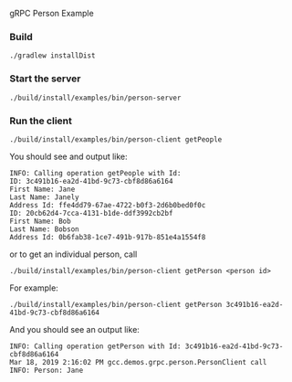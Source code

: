 gRPC Person Example

### Build

```
./gradlew installDist
```
### Start the server

```
./build/install/examples/bin/person-server
```

### Run the client

```
./build/install/examples/bin/person-client getPeople
```

You should see and output like:

```
INFO: Calling operation getPeople with Id: 
ID: 3c491b16-ea2d-41bd-9c73-cbf8d86a6164
First Name: Jane
Last Name: Janely
Address Id: ffe4dd79-67ae-4722-b0f3-2d6b0bed0f0c
ID: 20cb62d4-7cca-4131-b1de-ddf3992cb2bf
First Name: Bob
Last Name: Bobson
Address Id: 0b6fab38-1ce7-491b-917b-851e4a1554f8
```

or to get an individual person, call

```
./build/install/examples/bin/person-client getPerson <person id>
```

For example: 

```
./build/install/examples/bin/person-client getPerson 3c491b16-ea2d-41bd-9c73-cbf8d86a6164
```
And you should see an output like:

```
INFO: Calling operation getPerson with Id: 3c491b16-ea2d-41bd-9c73-cbf8d86a6164
Mar 18, 2019 2:16:02 PM gcc.demos.grpc.person.PersonClient call
INFO: Person: Jane

```
